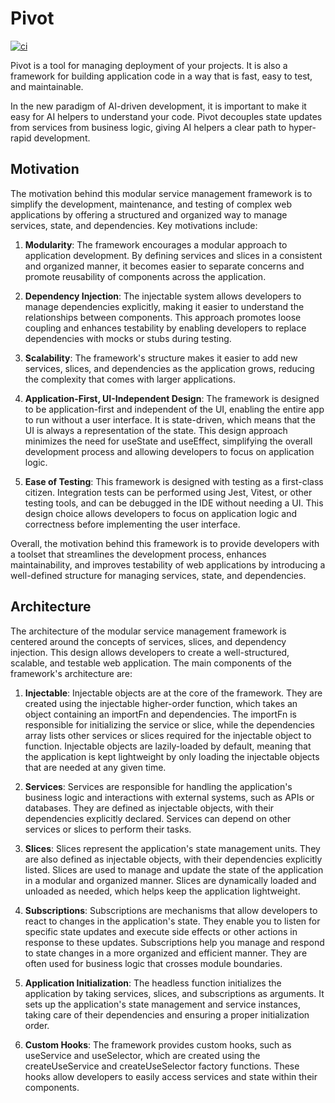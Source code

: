# Pivot

[![ci](https://github.com/andyjessop/pivot/actions/workflows/ci.yml/badge.svg?branch=main)](https://github.com/andyjessop/pivot/actions/workflows/ci.yml)

Pivot is a tool for managing deployment of your projects. It is also a framework for building application code in a way that is fast, easy to test, and maintainable.

In the new paradigm of AI-driven development, it is important to make it easy for AI helpers to understand your code. Pivot decouples state updates from services from business logic, giving AI helpers a clear path to hyper-rapid development.

## Motivation

The motivation behind this modular service management framework is to simplify the development, maintenance, and testing of complex web applications by offering a structured and organized way to manage services, state, and dependencies. Key motivations include:

1. **Modularity**: The framework encourages a modular approach to application development. By defining services and slices in a consistent and organized manner, it becomes easier to separate concerns and promote reusability of components across the application.

2. **Dependency Injection**: The injectable system allows developers to manage dependencies explicitly, making it easier to understand the relationships between components. This approach promotes loose coupling and enhances testability by enabling developers to replace dependencies with mocks or stubs during testing.

3. **Scalability**: The framework's structure makes it easier to add new services, slices, and dependencies as the application grows, reducing the complexity that comes with larger applications.

4. **Application-First, UI-Independent Design**: The framework is designed to be application-first and independent of the UI, enabling the entire app to run without a user interface. It is state-driven, which means that the UI is always a representation of the state. This design approach minimizes the need for useState and useEffect, simplifying the overall development process and allowing developers to focus on application logic.

5. **Ease of Testing**: This framework is designed with testing as a first-class citizen. Integration tests can be performed using Jest, Vitest, or other testing tools, and can be debugged in the IDE without needing a UI. This design choice allows developers to focus on application logic and correctness before implementing the user interface.

Overall, the motivation behind this framework is to provide developers with a toolset that streamlines the development process, enhances maintainability, and improves testability of web applications by introducing a well-defined structure for managing services, state, and dependencies.

## Architecture

The architecture of the modular service management framework is centered around the concepts of services, slices, and dependency injection. This design allows developers to create a well-structured, scalable, and testable web application. The main components of the framework's architecture are:

1. **Injectable**: Injectable objects are at the core of the framework. They are created using the injectable higher-order function, which takes an object containing an importFn and dependencies. The importFn is responsible for initializing the service or slice, while the dependencies array lists other services or slices required for the injectable object to function. Injectable objects are lazily-loaded by default, meaning that the application is kept lightweight by only loading the injectable objects that are needed at any given time.

2. **Services**: Services are responsible for handling the application's business logic and interactions with external systems, such as APIs or databases. They are defined as injectable objects, with their dependencies explicitly declared. Services can depend on other services or slices to perform their tasks.

3. **Slices**: Slices represent the application's state management units. They are also defined as injectable objects, with their dependencies explicitly listed. Slices are used to manage and update the state of the application in a modular and organized manner. Slices are dynamically loaded and unloaded as needed, which helps keep the application lightweight.

4. **Subscriptions**: Subscriptions are mechanisms that allow developers to react to changes in the application's state. They enable you to listen for specific state updates and execute side effects or other actions in response to these updates. Subscriptions help you manage and respond to state changes in a more organized and efficient manner. They are often used for business logic that crosses module boundaries.

5. **Application Initialization**: The headless function initializes the application by taking services, slices, and subscriptions as arguments. It sets up the application's state management and service instances, taking care of their dependencies and ensuring a proper initialization order.

6. **Custom Hooks**: The framework provides custom hooks, such as useService and useSelector, which are created using the createUseService and createUseSelector factory functions. These hooks allow developers to easily access services and state within their components.
